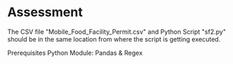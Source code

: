 # Assessment

The CSV file "Mobile_Food_Facility_Permit.csv" and Python Script "sf2.py" should be in the same location from where the script is getting executed.

Prerequisites Python Module: Pandas & Regex
